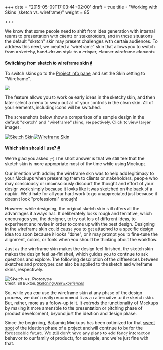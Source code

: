 +++
date = "2015-05-09T17:03:44+02:00"
draft = true
title = "Working with Skins (sketch vs. wireframe)"
weight = 85

+++

We know that some people need to shift from idea generation with internal teams to presentation with clients or stakeholders, and in those situations the default "sketch" skin may present challenges with certain audiences. To address this need, we created a "wireframe" skin that allows you to switch from a sketchy, hand-drawn style to a crisper, cleaner wireframe elements.

#### Switching from sketch to wireframe skin [#](switchingskins)

To switch skins go to the [Project Info panel](http://support.balsamiq.com/customer/portal/articles/1895403) and set the Skin setting to "Wireframe".

![ ](http://media.balsamiq.com/img/support/docs/m4d/b3/skin-switcher.png)

The feature allows you to work on early ideas in the sketchy skin, and then later select a menu to swap out all of your controls in the clean skin. All of your elements, including icons will be switched.

The screenshots below show a comparison of a sample design in the default "sketch" and "wireframe" skins, respectively. Click to view larger images.

[![Sketch Skin](http://media.balsamiq.com/img/support/prodfaqs/search-sketchy.png)](http://media.balsamiq.com/img/support/prodfaqs/search-sketchy.png)[![Wireframe Skin](http://media.balsamiq.com/img/support/prodfaqs/search-wireframe.png)](http://media.balsamiq.com/img/support/prodfaqs/search-wireframe.png)

#### Which skin should I use? [#](whichskin)

We're glad you asked ;-) The short answer is that we still feel that the sketch skin is more appropriate most of the time while using Mockups.

Our intention with adding the wireframe skin was to help add legitimacy to your Mockups when presenting them to clients or stakeholders, people who may consciously or unconsciously discount the thought and effort of your design work simply because it looks like it was sketched on the back of a napkin. We'd hate for all your hard work to go unappreciated just because it doesn't look "professional" enough!

However, while designing, the original sketch skin still offers all the advantages it always has. It deliberately looks rough and tentative, which encourages you, the designer, to try out lots of different ideas, to experiment and revise in order to come up with the best design. Designing in the wireframe skin could cause you to get attached to a specific design idea too soon because it looks "done", or it may prompt you to fine-tune the alignment, colors, or fonts when you should be thinking about the workflow.

Just as the wireframe skin makes the design feel finished, the sketch skin makes the design feel _un_-finished, which guides you to continue to ask questions and explore. The following description of the differences between sketches and prototypes can also be applied to the sketch and wireframe skins, respectively.

![Sketch vs. Prototype](http://media.balsamiq.com/img/support/docs/m4d/buxton_small.jpg)  
<small>Credit: Bill Buxton, [_Sketching User Experiences_](http://www.amazon.com/Sketching-User-Experiences-Getting-Design/dp/0123740371/)</small>

So, while you _can_ use the wireframe skin at any phase of the design process, we don't really recommend it as an alternative to the sketch skin. But, rather, more as a follow-up to it. It _extends_ the functionality of Mockups by making it more amenable to the presentation or pitching phase of product development, beyond just the ideation and design phase.

Since the beginning, Balsamiq Mockups has been optimized for that [sweet spot](http://balsamiq.com/products/mockups/#sweet) of the ideation phase of a project and will continue to be for the foreseeable future. We [still](http://blogs.balsamiq.com/ux/2011/06/17/why-we-arent-doing-interaction/) don't have any plans to add fancy interaction behavior to our family of products, for example, and we're just fine with that.